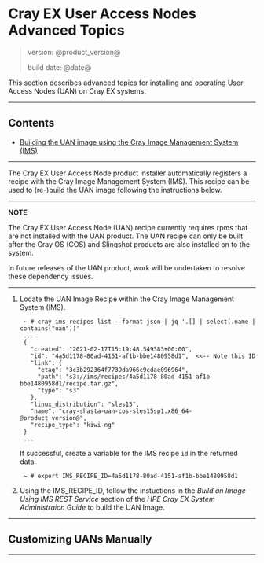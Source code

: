# Cray EX User Access Nodes Advanced Topics

> version: @product_version@
>
> build date: @date@

This section describes advanced topics for installing and operating User
Access Nodes (UAN) on Cray EX systems.

---

## Contents

* [Building the UAN image using the Cray Image Management System (IMS)](#buildrecipe)

---

<a name="buildrecipe"></a>

The Cray EX User Access Node product installer automatically registers a recipe with the Cray Image Management System 
(IMS). This recipe can be used to (re-)build the UAN image following the instructions below.

---
**NOTE**

The Cray EX User Access Node (UAN) recipe currently requires rpms that are not installed with the UAN product. The UAN
recipe can only be built after the Cray OS (COS) and Slingshot products are also installed on to the system. 

In future releases of the UAN product, work will be undertaken to resolve these dependency issues.

---

1. Locate the UAN Image Recipe within the Cray Image Management System (IMS).

        ~ # cray ims recipes list --format json | jq '.[] | select(.name | contains("uan"))'
        ...
        {
          "created": "2021-02-17T15:19:48.549383+00:00",
          "id": "4a5d1178-80ad-4151-af1b-bbe1480958d1",  <<-- Note this ID
          "link": {
            "etag": "3c3b292364f7739da966c9cdae096964",
            "path": "s3://ims/recipes/4a5d1178-80ad-4151-af1b-bbe1480958d1/recipe.tar.gz",
            "type": "s3"
          },
          "linux_distribution": "sles15",
          "name": "cray-shasta-uan-cos-sles15sp1.x86_64-@product_version@",
          "recipe_type": "kiwi-ng"
        }
        ...

   If successful, create a variable for the IMS recipe `id` in the returned data.

        ~ # export IMS_RECIPE_ID=4a5d1178-80ad-4151-af1b-bbe1480958d1

1. Using the IMS_RECIPE_ID, follow the instuctions in the _Build an Image Using IMS REST Service_ section of the 
   _HPE Cray EX System Administraion Guide_ to build the UAN Image.

---

<a name="customize"></a>
## Customizing UANs Manually

---
